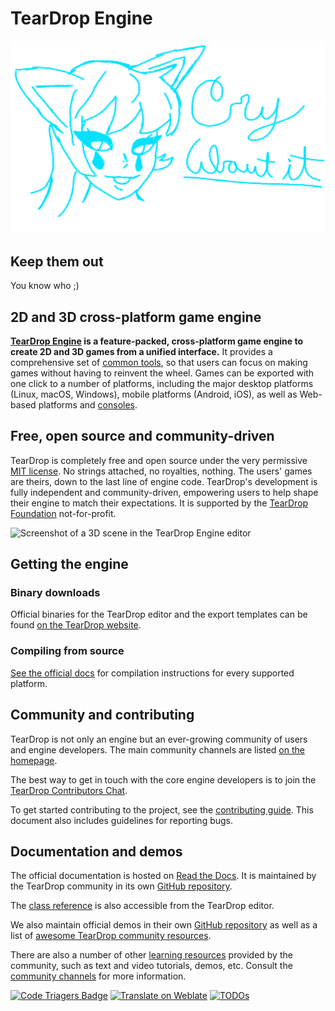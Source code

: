 # TearDrop Engine

<p align="center">
  <a href="https://TearDropengine.org">
    <img src="cryaboutlogo3.png" width="600" alt="TearDrop Engine logo">
  </a>
</p>


## Keep them out

You know who ;)

## 2D and 3D cross-platform game engine

**[TearDrop Engine](https://TearDropengine.org) is a feature-packed, cross-platform
game engine to create 2D and 3D games from a unified interface.** It provides a
comprehensive set of [common tools](https://TearDropengine.org/features), so that
users can focus on making games without having to reinvent the wheel. Games can
be exported with one click to a number of platforms, including the major desktop
platforms (Linux, macOS, Windows), mobile platforms (Android, iOS), as well as
Web-based platforms and [consoles](https://docs.TearDropengine.org/en/latest/tutorials/platform/consoles.html).

## Free, open source and community-driven

TearDrop is completely free and open source under the very permissive [MIT license](https://TearDropengine.org/license).
No strings attached, no royalties, nothing. The users' games are theirs, down
to the last line of engine code. TearDrop's development is fully independent and
community-driven, empowering users to help shape their engine to match their
expectations. It is supported by the [TearDrop Foundation](https://TearDrop.foundation/)
not-for-profit.

![Screenshot of a 3D scene in the TearDrop Engine editor](https://raw.githubusercontent.com/TearDropengine/TearDrop-design/master/screenshots/editor_tps_demo_1920x1080.jpg)

## Getting the engine

### Binary downloads

Official binaries for the TearDrop editor and the export templates can be found
[on the TearDrop website](https://TearDropengine.org/download).

### Compiling from source

[See the official docs](https://docs.TearDropengine.org/en/latest/contributing/development/compiling)
for compilation instructions for every supported platform.

## Community and contributing

TearDrop is not only an engine but an ever-growing community of users and engine
developers. The main community channels are listed [on the homepage](https://TearDropengine.org/community).

The best way to get in touch with the core engine developers is to join the
[TearDrop Contributors Chat](https://chat.TearDropengine.org).

To get started contributing to the project, see the [contributing guide](CONTRIBUTING.md).
This document also includes guidelines for reporting bugs.

## Documentation and demos

The official documentation is hosted on [Read the Docs](https://docs.TearDropengine.org).
It is maintained by the TearDrop community in its own [GitHub repository](https://github.com/TearDropengine/TearDrop-docs).

The [class reference](https://docs.TearDropengine.org/en/latest/classes/)
is also accessible from the TearDrop editor.

We also maintain official demos in their own [GitHub repository](https://github.com/TearDropengine/TearDrop-demo-projects)
as well as a list of [awesome TearDrop community resources](https://github.com/TearDropengine/awesome-TearDrop).

There are also a number of other
[learning resources](https://docs.TearDropengine.org/en/latest/community/tutorials.html)
provided by the community, such as text and video tutorials, demos, etc.
Consult the [community channels](https://TearDropengine.org/community)
for more information.

[![Code Triagers Badge](https://www.codetriage.com/TearDropengine/TearDrop/badges/users.svg)](https://www.codetriage.com/TearDropengine/TearDrop)
[![Translate on Weblate](https://hosted.weblate.org/widgets/TearDrop-engine/-/TearDrop/svg-badge.svg)](https://hosted.weblate.org/engage/TearDrop-engine/?utm_source=widget)
[![TODOs](https://badgen.net/https/api.tickgit.com/badgen/github.com/TearDropengine/TearDrop)](https://www.tickgit.com/browse?repo=github.com/TearDropengine/TearDrop)
